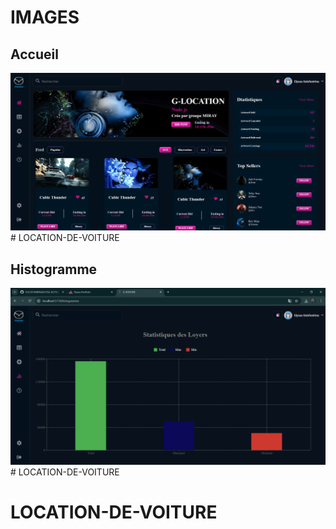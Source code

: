 # IMAGES
## Accueil
![Chargement](./README/images/voiture.png)# LOCATION-DE-VOITURE

## Histogramme
![Chargement](./README/images/graphe.png)# LOCATION-DE-VOITURE

# LOCATION-DE-VOITURE
